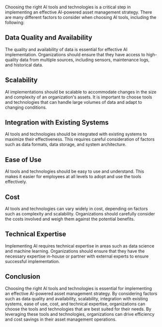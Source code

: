 
Choosing the right AI tools and technologies is a critical step in implementing an effective AI-powered asset management strategy. There are many different factors to consider when choosing AI tools, including the following:

Data Quality and Availability
-----------------------------

The quality and availability of data is essential for effective AI implementation. Organizations should ensure that they have access to high-quality data from multiple sources, including sensors, maintenance logs, and historical data.

Scalability
-----------

AI implementations should be scalable to accommodate changes in the size and complexity of an organization's assets. It is important to choose tools and technologies that can handle large volumes of data and adapt to changing conditions.

Integration with Existing Systems
---------------------------------

AI tools and technologies should be integrated with existing systems to maximize their effectiveness. This requires careful consideration of factors such as data formats, data storage, and system architecture.

Ease of Use
-----------

AI tools and technologies should be easy to use and understand. This makes it easier for employees at all levels to adopt and use the tools effectively.

Cost
----

AI tools and technologies can vary widely in cost, depending on factors such as complexity and scalability. Organizations should carefully consider the costs involved and weigh them against the potential benefits.

Technical Expertise
-------------------

Implementing AI requires technical expertise in areas such as data science and machine learning. Organizations should ensure that they have the necessary expertise in-house or partner with external experts to ensure successful implementation.

Conclusion
----------

Choosing the right AI tools and technologies is essential for implementing an effective AI-powered asset management strategy. By considering factors such as data quality and availability, scalability, integration with existing systems, ease of use, cost, and technical expertise, organizations can choose the tools and technologies that are best suited for their needs. By leveraging these tools and technologies, organizations can drive efficiency and cost savings in their asset management operations.

